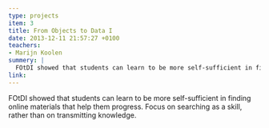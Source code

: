 ```yaml
---
type: projects
item: 3
title: From Objects to Data I
date: 2013-12-11 21:57:27 +0100
teachers: 
- Marijn Koolen
summery: |
  FOtDI showed that students can learn to be more self-sufficient in finding online materials that help them progress. Focus on searching as a skill, rather than on transmitting knowledge. 
link: 
---
```

FOtDI showed that students can learn to be more self-sufficient in finding online materials that help them progress. Focus on searching as a skill, rather than on transmitting knowledge. 